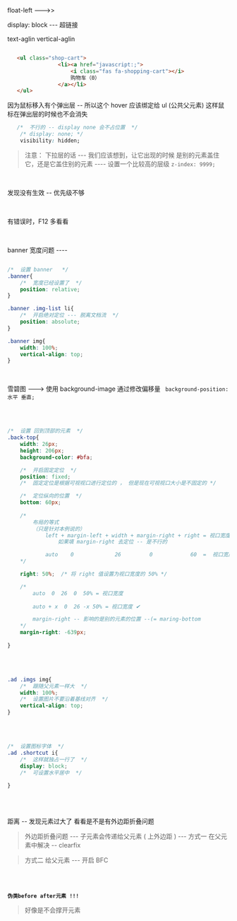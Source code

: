 <!--  地址：`https://www.bilibili.com/video/av77217003?p=101`  --> 



float-left --->> 


display: block  --- 超链接


text-aglin
vertical-aglin


```html

   <ul class="shop-cart">
                <li><a href="javascript:;">
                    <i class="fas fa-shopping-cart"></i>
                    购物车（0）
                </a></li>
   </ul>

```

因为鼠标移入有个弹出层 -- 所以这个 hover 应该绑定给 ul (公共父元素)
这样鼠标在弹出层的时候也不会消失


```css
   /*  不行的 -- display none 会不占位置  */
    /* display: none; */
    visibility: hidden;

```


> 注意：
> 下拉层的话 --- 我们应该想到，让它出现的时候
> 是别的元素盖住它，还是它盖住别的元素 ---- 设置一个比较高的层级 `z-index: 9999;`


<br>

发现没有生效 -- 优先级不够  

<br>

有错误时，F12 多看看

<br>

banner 宽度问题 ---- 

```css

/*  设置 banner   */
.banner{
    /*  宽度已经设置了  */
    position: relative;
}

.banner .img-list li{
    /*  开启绝对定位 --- 脱离文档流  */
    position: absolute;
}

.banner img{
    width: 100%;
    vertical-align: top;
}
```

<br>

雪碧图 --->  使用 background-image 
通过修改偏移量 ` background-position: 水平 垂直;` 


<br>

<br>

```css
/*  设置 回到顶部的元素  */
.back-top{
    width: 26px;
    height: 206px;
    background-color: #bfa;

    /*  开启固定定位  */
    position: fixed;
    /*  固定定位是根据可视视口进行定位的 ， 但是现在可视视口大小是不固定的 */

    /*  定位纵向的位置  */
    bottom: 60px;
    
    /*  
        布局的等式
        （只是针对本例说的）
            left + margin-left + width + margin-right + right = 视口宽度
                如果填 margin-right 去定位 -- 是不行的

            auto    0             26         0            60  =  视口宽度
    */

    right: 50%;  /* 将 right 值设置为视口宽度的 50% */

    /*
        auto  0  26  0  50% = 视口宽度
        
        auto + x  0  26 -x 50% = 视口宽度 ✔

        margin-right -- 影响的是别的元素的位置 --(= maring-bottom
    */
    margin-right: -639px;
         
}

```


<br>

<br>


```css
.ad .imgs img{
    /*  跟随父元素一样大  */
    width: 100%;
    /*  设置图片不要沿着基线对齐  */
    vertical-align: top; 
}
```


<br>

<br>

```css
/*  设置图标字体  */
.ad .shortcut i{
    /*  这样就独占一行了  */
    display: block;
    /*  可设置水平居中  */
    
}


```


<br>

<br>

距离 -- 发现元素过大了
看看是不是有外边距折叠问题

> 外边距折叠问题 --- 子元素会传递给父元素 ( 上外边距 )  --- 方式一 在父元素中解决 -- clearfix 

> 方式二 给父元素 ---  开启 BFC


<br>

<br>


**`伪类before after元素 !!!`**
> 好像是不会撑开元素



